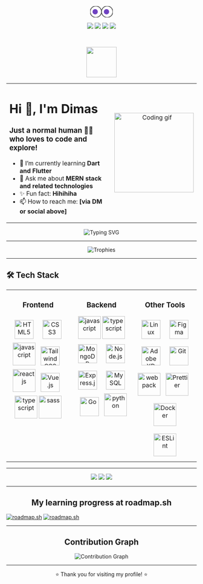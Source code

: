 <p align="center">
  <svg width="60" height="30" viewBox="0 0 60 30">
    <ellipse cx="15" cy="15" rx="15" ry="15" fill="#FFF" stroke="#555" stroke-width="2"/>
    <ellipse cx="45" cy="15" rx="15" ry="15" fill="#FFF" stroke="#555" stroke-width="2"/>
    <circle id="eyeL" cx="15" cy="15" r="7" fill="#6f42c1">
      <animate attributeName="cx" values="13;17;13" dur="2s" repeatCount="indefinite"/>
    </circle>
    <circle id="eyeR" cx="45" cy="15" r="7" fill="#6f42c1">
      <animate attributeName="cx" values="43;47;43" dur="2s" repeatCount="indefinite"/>
    </circle>
  </svg>
</p>

<p align="center">
  <a href="https://twitter.com/yourblooo"><img src="https://img.shields.io/badge/Twitter-1DA1F2?style=for-the-badge&logo=twitter&logoColor=white"/></a>
  <a href="https://linkedin.com/in/infinitedim"><img src="https://img.shields.io/badge/LinkedIn-0077B5?style=for-the-badge&logo=linkedin&logoColor=white"/></a>
  <a href="https://instagram.com/yourblooo"><img src="https://img.shields.io/badge/Instagram-E4405F?style=for-the-badge&logo=instagram&logoColor=white"/></a>
  <a href="https://github.com/infinitedim"><img src="https://img.shields.io/badge/GitHub-181717?style=for-the-badge&logo=github&logoColor=white"/></a>
</p>

<br/>

<p align="center">
  <img src="https://media.giphy.com/media/hvRJCLFzcasrR4ia7z/giphy.gif" width="80">
</p>

<table>
  <tr>
    <td width="60%" valign="top">
      <h1 align="left">Hi 👋, I'm Dimas</h1>
      <h3 align="left">Just a normal human 👨‍💻 who loves to code and explore!</h3>
      <ul>
        <li>🌱 I’m currently learning <b>Dart and Flutter</b></li>
        <li>💬 Ask me about <b>MERN stack and related technologies</b></li>
        <li>✨ Fun fact: <b>Hihihiha</b></li>
        <li>📫 How to reach me: <b>[via DM or social above]</b></li>
      </ul>
    </td>
    <td width="40%" align="center">
      <img src="https://media.giphy.com/media/L8K62iTDkzGX6/giphy.gif" width="210" alt="Coding gif"/>
    </td>
  </tr>
</table>

<p align="center">
  <img src="https://readme-typing-svg.demolab.com?font=Fira+Code&duration=2000&pause=600&color=6F42C1&center=true&vCenter=true&width=380&lines=Frontend+Developer;Flutter+Enthusiast;Let's+Do+Nothing!" alt="Typing SVG" />
</p>

---

<p align="center">
  <img src="https://github-profile-trophy.vercel.app/?username=infinitedim&theme=radical&column=4&no-frame=true" alt="Trophies"/>
</p>

---

<h2 align="left">🛠️ Tech Stack</h2>

  <table>
    <tr>
      <td valign="top" width="33%">
        <h3 align="center">Frontend</h3>
        <div align="center">  
          <a href="https://en.wikipedia.org/wiki/HTML5" target="_blank"><img style="margin: 10px" src="https://profilinator.rishav.dev/skills-assets/html5-original-wordmark.svg" alt="HTML5" height="50" /></a>
          <a href="https://www.w3schools.com/css/" target="_blank"><img style="margin: 10px" src="https://profilinator.rishav.dev/skills-assets/css3-original-wordmark.svg" alt="CSS3" height="50" /></a>
          <a href="https://www.javascript.com/" target="_blank"><img src="https://techstack-generator.vercel.app/js-icon.svg" alt="javascript" height="60" /></a>
          <a href="https://www.tailwindcss.com/" target="_blank"><img style="margin: 10px" src="https://profilinator.rishav.dev/skills-assets/tailwindcss.svg" alt="Tailwind CSS" height="50" /></a>
          <a href="https://react.dev/" target="_blank"><img src="https://techstack-generator.vercel.app/react-icon.svg" alt="reactjs" height="60" /></a>
          <a href="https://vuejs.org/" target="_blank"><img style="margin: 10px" src="https://profilinator.rishav.dev/skills-assets/vuejs-original-wordmark.svg" alt="Vue.js" height="50" /></a>
          <a href="https://www.typescriptlang.org/" target="_blank"><img src="https://techstack-generator.vercel.app/ts-icon.svg" alt="typescript" height="60"/></a>
          <a href="https://sass-lang.com/" target="_blank"><img src="https://techstack-generator.vercel.app/sass-icon.svg" alt="sass" height="60" /></a>
        </div>
      </td>
      <td valign="top" width="33%">
        <h3 align="center">Backend</h3>
        <div align="center">  
          <a href="https://www.javascript.com/" target="_blank"><img src="https://techstack-generator.vercel.app/js-icon.svg" alt="javascript" height="60" /></a>
          <a href="https://www.typescriptlang.org/" target="_blank"><img src="https://techstack-generator.vercel.app/ts-icon.svg" alt="typescript" height="60"/></a>
          <a href="https://www.mongodb.com/" target="_blank"><img style="margin: 10px" src="https://profilinator.rishav.dev/skills-assets/mongodb-original-wordmark.svg" alt="MongoDB" height="50" /></a>
          <a href="https://nodejs.org/" target="_blank"><img style="margin: 10px" src="https://profilinator.rishav.dev/skills-assets/nodejs-original-wordmark.svg" alt="Node.js" height="50" /></a>
          <a href="https://expressjs.com/" target="_blank"><img style="margin: 10px" src="https://profilinator.rishav.dev/skills-assets/express-original-wordmark.svg" alt="Express.js" height="50" /></a>
          <a href="https://www.mysql.com/" target="_blank"><img style="margin: 10px" src="https://techstack-generator.vercel.app/mysql-icon.svg" alt="MySQL" height="50" /></a>
          <a href="https://go.dev/" target="_blank"><img style="margin: 10px" src="https://profilinator.rishav.dev/skills-assets/go-original.svg" alt="Go" height="50" /></a>
          <a href="https://www.python.org/" target="_blank"><img src="https://techstack-generator.vercel.app/python-icon.svg" alt="python" height="60" /></a>
        </div>
      </td>
      <td valign="top" width="33%">
        <h3 align="center">Other Tools</h3>
        <div align="center">  
          <a href="https://www.linux.org/" target="_blank"><img style="margin: 10px" src="https://profilinator.rishav.dev/skills-assets/linux-original.svg" alt="Linux" height="50" /></a>
          <a href="https://www.figma.com/" target="_blank"><img style="margin: 10px" src="https://profilinator.rishav.dev/skills-assets/figma-icon.svg" alt="Figma" height="50" /></a>
          <a href="https://jestjs.io/" target="_blank"><img style="margin: 10px" src="https://techstack-generator.vercel.app/jest-icon.svg" alt="Adobe XD" height="50" /></a>
          <a href="https://git-scm.com/" target="_blank"><img style="margin: 10px" src="https://profilinator.rishav.dev/skills-assets/git-scm-icon.svg" alt="Git" height="50" /></a>
          <a href="https://webpack.js.org/" target="_blank"><img src="https://techstack-generator.vercel.app/webpack-icon.svg" alt="webpack" height="60" /></a>
          <a href="https://prettier.io" target="_blank"><img style="margin: 10px" src="https://techstack-generator.vercel.app/prettier-icon.svg" alt="Prettier" height="60" /></a>
          <a href="https://docker.com/" target="_blank"><img style="margin: 10px" src="https://techstack-generator.vercel.app/docker-icon.svg" alt="Docker" height="60" /></a>
          <a href="https://eslint.org" target="_blank"><img style="margin: 10px" src="https://techstack-generator.vercel.app/eslint-icon.svg" alt="ESLint" height="60" /></a>
        </div>
      </td>
    </tr>
  </table>

---

<p align="center">
  <img src="https://github-readme-stats.vercel.app/api?username=infinitedim&show_icons=true&theme=radical" />
  <img src="https://github-readme-streak-stats.herokuapp.com/?user=infinitedim&theme=radical" />
  <img src="https://github-readme-stats.vercel.app/api/top-langs/?username=infinitedim&layout=compact&theme=radical" />
</p>

---

<h2 align="center">My learning progress at roadmap.sh</h2>

<div>
  <a href="https://roadmap.sh"><img src="https://api.roadmap.sh/v1-badge/wide/648971bf087cb48f41b8568f?variant=dark" alt="roadmap.sh"/></a>
<a href="https://roadmap.sh"><img src="https://api.roadmap.sh/v1-badge/wide/648971bf087cb48f41b8568f?variant=dark&roadmaps=frontend%2Cbackend%2Cfull-stack%2Ccode-review" alt="roadmap.sh"/></a>
</div>

---

<h2 align="center">Contribution Graph</h2>
<p align="center">
  <img src="https://github-readme-activity-graph.vercel.app/graph?username=infinitedim&theme=red&hide_border=true" alt="Contribution Graph"/>
</p>

---

<p align="center">⭐️ Thank you for visiting my profile! ⭐️</p>
